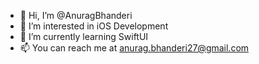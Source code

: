 - 👋 Hi, I’m @AnuragBhanderi
- 👀 I’m interested in iOS Development
- 🌱 I’m currently learning SwiftUI
- 📫 You can reach me at anurag.bhanderi27@gmail.com

<!---
AnniBhanderi/AnniBhanderi is a ✨ special ✨ repository because its `README.md` (this file) appears on your GitHub profile.
You can click the Preview link to take a look at your changes.
--->

